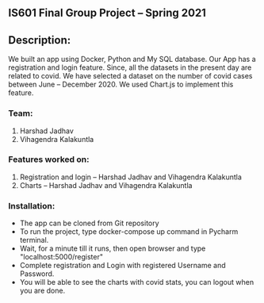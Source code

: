 
## IS601 Final Group Project – Spring 2021 
## Description:
We built an app using Docker, Python and My SQL database. Our App has a registration and login feature. Since, all the datasets in the present day are related to covid. We have selected a dataset on the number of covid cases between June – December 2020. We used Chart.js to implement this feature.

### Team: 
1. Harshad Jadhav
2. Vihagendra Kalakuntla
### Features worked on:
1. Registration and login – Harshad Jadhav and Vihagendra Kalakuntla
2. Charts – Harshad Jadhav and Vihagendra Kalakuntla

### Installation:
+ The app can be cloned from Git repository
+ To run the project, type docker-compose up command in Pycharm terminal.
+ Wait, for a minute till it runs, then open browser and type "localhost:5000/register"
+ Complete registration and Login with registered Username and Password.
+ You will be able to see the charts with covid stats, you can logout when you are done.

